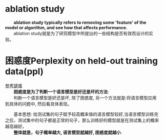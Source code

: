 # ablation study  
&emsp;&emsp;**ablation study typically refers to removing some 'feature' of the model or algorithm, and see how that affects performance.**  
&emsp;&emsp;ablation study就是为了研究模型中所提出的一些结构是否有效而设计的实验。  

# 困惑度Perplexity on held-out training data(ppl)  
[参考链接](https://zhuanlan.zhihu.com/p/44107044)  
&emsp;&emsp;**困惑度是为了判断一个语言模型是好还是坏的方法**:  
&emsp;&emsp;判断一个语言模型是好还是坏, 除了困惑度, 另一个方法就是:将语言模型应用到具体的问题中, 然后看具体表现。  

&emsp;&emsp;基本思想: 给测试集的句子赋予较高概率值的语言模型较好,当语言模型训练完之后，测试集中的句子都是正常的句子，那么训练好的模型就是在测试集上的概率越高越好。  
&emsp;&emsp;**整体就是，句子概率越大, 语言模型就越好, 困惑度就越小**.  

